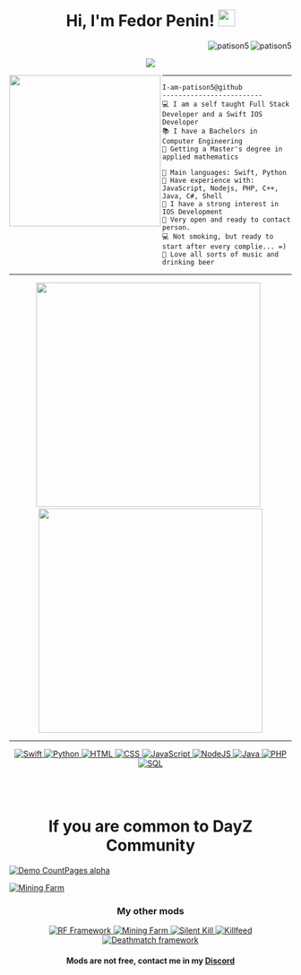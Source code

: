 <h1 align="center">
Hi, I'm Fedor Penin!
 <img src="https://media.giphy.com/media/hvRJCLFzcasrR4ia7z/giphy.gif" width="30"></h1>
 <img src="https://komarev.com/ghpvc/?username=patison5&label=Profile%20Views&color=0e75b6&style=flat" align='right' alt="patison5" />
 <img src="https://img.shields.io/github/followers/patison5?label=followers&style=social&logoColor=black" align='right' alt="patison5" />
<br/>

<!-- Typing SVG by DenverCoder1 - https://github.com/DenverCoder1/readme-typing-svg -->

<p align="center">
  <a href="https://github.com/DenverCoder1/readme-typing-svg">
    <img src="https://readme-typing-svg.herokuapp.com?lines=IOS+Developer;'MAI'+Student;Studying+in+Yandex;Swift+UIKit+Algorithms;Freelancer;Always%20learning%20new%20things&center=true&width=380&height=45">
    </a>
</p>

<!-- <img align="left" src="https://memepedia.ru/wp-content/uploads/2018/07/pikabu3.jpg" alt="" width="250" /> -->
<img align="left" src="https://i.pinimg.com/564x/69/dc/3c/69dc3cec93572d301bb75854ae260a07.jpg" alt="" width="270" />

<!-- <img align="left" src="https://psv4.userapi.com/c237331/u170877706/docs/d50/1282fefa2999/keep-working_1.gif?extra=3LTd1gPzLHq0C5DyYJVUZCMqvoobRsExcECm7GPEpBixEqMVF4pcSr33ZjxXdF6WMS3StfZJs_p4iRbX54VcXcpZfcIqI3B69biH1KYPsnsJYrBhk3wHj12-dFir9-JmWlak7I_Kx_3eQnxyh70xm1qx" alt="" width="200" style="margin:30px 30px; padding-right: 30px" /> -->


<hr>

```
I-am-patison5@github
-------------------------
💻 I am a self taught Full Stack Developer and a Swift IOS Developer
📚 I have a Bachelors in Computer Engineering
📝 Getting a Master's degree in applied mathematics

🌟 Main languages: Swift, Python
🚩 Have experience with: JavaScript, Nodejs, PHP, C++, Java, C#, Shell
🔭 I have a strong interest in IOS Development
💖 Very open and ready to contact person. 
💻 Not smoking, but ready to start after every complie... =)
🎵 Love all sorts of music and drinking beer
```
<hr>
<!-- <h4  align="center">Programming Languages</h4> -->


<p align="center">
   <img src="https://github-readme-stats.vercel.app/api?username=patison5&show_icons=true&theme=tokyonight&hide_border=false&locale=en" width="400" />
   <span>&nbsp;</span>
   <img src="https://github-readme-streak-stats.herokuapp.com/?user=patison5&theme=tokyonight&hide_border=false" width="400"/>
</p>


<!-- [![1](https://github-readme-stats.vercel.app/api?username=patison5&show_icons=true&theme=tokyonight&hide_border=false&locale=en)](https://github.com/patison5) -->
<!-- [![2](https://github-readme-streak-stats.herokuapp.com/?user=patison5&theme=tokyonight&hide_border=false)](https://github.com/patison5) -->

<!-- [![](https://github-readme-stats.vercel.app/api/top-langs/?username=patison5&layout=compact&theme=tokyonight&hide_border=true)](https://github.com/patison5/github-readme-stats) -->

<hr>

<p align="center">
   <a href="https://github.com/search?q=user%3APatison5+is%3Arepo+language%3ASwift"> 
<!--      <img alt="Swift" src="https://img.shields.io/badge/swift-5.1-brightgreen.svg">  -->
     <img alt="Swift" src="https://img.shields.io/badge/Swift%205.1%20-%23025E8C.svg?logo=swift&logoColor=white">
   </a>
 
   <a href="https://github.com/search?q=user%3APatison5+is%3Arepo+language%3Apython">
      <img alt="Python" src="https://img.shields.io/badge/Python%20-%2314354C.svg?logo=python&logoColor=white">
   </a>
 
   <a href="https://github.com/search?q=user%3APatison5+is%3Arepo+language%3Ahtml">
      <img alt="HTML" src="https://img.shields.io/badge/HTML%20-%23E34F26.svg?logo=html5&logoColor=white">
   </a>
 
   <a href="https://github.com/search?q=user%3APatison5+is%3Arepo+language%3Acss">
      <img alt="CSS" src="https://img.shields.io/badge/CSS%20-%231572B6.svg?logo=css3&logoColor=white">
   </a>
 
   <a href="https://github.com/search?q=user%3APatison5+is%3Arepo+language%3Ajavascript">
      <img alt="JavaScript" src="https://img.shields.io/badge/JavaScript%20-%23F7DF1E.svg?logo=javascript&logoColor=black">
   </a>

   <a href="https://github.com/search?q=user%3APatison5+is%3Arepo+language%3Ajavascript">
      <img alt="NodeJS" src="https://img.shields.io/badge/Node.js%20-%2343853D.svg?logo=node.js&logoColor=white">
   </a>

   <a href="https://github.com/search?q=user%3APatison5+is%3Arepo+language%3Ajava">
      <img alt="Java" src="https://img.shields.io/badge/Java-%23007396.svg?logo=java&logoColor=white">
   </a>

   <a href="https://github.com/search?q=user%3APatison5+is%3Arepo+language%3Aphp">
      <img alt="PHP" src="https://img.shields.io/badge/PHP-%23777BB4.svg?logo=php&logoColor=white">
   </a>

   <a href="https://github.com/search?q=user%3APatison5+is%3Arepo+language%3Asql">
      <img alt="SQL" src="https://img.shields.io/badge/SQL%20-%23025E8C.svg?logo=amazon-dynamodb&logoColor=white">
   </a>
</p>

</br></br>
<h1 align="center">If you are common to DayZ Community</h1>

<!-- ![Mining Farm](https://steamuserimages-a.akamaihd.net/ugc/1928132024188657386/C23552081836F0C3F497CEF1FC9CBA555C70DFB1/?imw=5000&imh=5000&ima=fit&impolicy=Letterbox&imcolor=#000000&letterbox=false) -->

[![Demo CountPages alpha](https://share.gifyoutube.com/KzB6Gb.gif)](https://www.youtube.com/watch?v=ek1j272iAmc)

<!-- [![](https://markdown-videos.deta/youtube/ogsXd8cNQFc)](https://youtu.be/ogsXd8cNQFc) -->
[![Mining Farm](https://steamuserimages-a.akamaihd.net/ugc/1928132024188657386/C23552081836F0C3F497CEF1FC9CBA555C70DFB1/?imw=5000&imh=5000&ima=fit&impolicy=Letterbox&imcolor=#000000&letterbox=false)](https://youtu.be/ogsXd8cNQFc)

<h3 align="center">My other mods</h3>

<p align="center">
  <a href="https://steamcommunity.com/sharedfiles/filedetails/?id=2823224662">
    <img alt="RF Framework" src="https://img.shields.io/badge/RF Framework%20-%2314354C.svg?logo=RFFramework&logoColor=white">
  </a>
 
  <a href="https://steamcommunity.com/sharedfiles/filedetails/?id=2887828885&searchtext=rf+mining+farm">
    <img alt="Mining Farm" src="https://img.shields.io/badge/Mining Farm%20-%2314354C.svg?logo=RFFramework&logoColor=white">
  </a>
 
  <a href="https://steamcommunity.com/sharedfiles/filedetails/?id=2806583920">
    <img alt="Silent Kill" src="https://img.shields.io/badge/Silent Kill%20-%2314354C.svg?logo=RFFramework&logoColor=white">
  </a>
 
  <a href="https://steamcommunity.com/sharedfiles/filedetails/?id=2793666778">
    <img alt="Killfeed" src="https://img.shields.io/badge/Killfeed%20-%2314354C.svg?logo=RFFramework&logoColor=white">
  </a>
 
  <a href="https://steamcommunity.com/sharedfiles/filedetails/?id=2743560379">
    <img alt="Deathmatch framework" src="https://img.shields.io/badge/Deathmatch%20-%2314354C.svg?logo=RFFramework&logoColor=white">
  </a>
</p>

<h4 align="center">Mods are not free, contact me in my <a href="https://discord.gg/Yv5HeqqU3V">Discord</a></h4>
